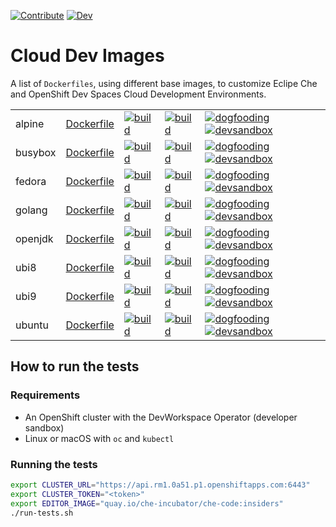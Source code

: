[![Contribute](https://www.eclipse.org/che/contribute.svg)](https://workspaces.openshift.com#https://github.com/devfile/cloud-dev-images)
[![Dev](https://img.shields.io/static/v1?label=Open%20in&message=Che%20dogfooding%20server%20(with%20VS%20Code)&logo=eclipseche&color=FDB940&labelColor=525C86)](https://che-dogfooding.apps.che-dev.x6e0.p1.openshiftapps.com/#https://github.com/devfile/cloud-dev-images)

# Cloud Dev Images

A list of `Dockerfiles`, using different base images, to customize Eclipe Che and OpenShift Dev Spaces Cloud Development Environments.

|            |            |             |                 |        |
|------------|------------|-------------|-----------------|--------|
| alpine | [Dockerfile](https://github.com/l0rd/cloud-dev-images/blob/main/alpine/Dockerfile) | [![build](https://github.com/l0rd/cloud-dev-images/actions/workflows/alpine-build.yaml/badge.svg)](https://github.com/l0rd/cloud-dev-images/actions/workflows/alpine-build.yaml) | [![build](https://github.com/l0rd/cloud-dev-images/actions/workflows/alpine-vscode-startup.yaml/badge.svg)](https://github.com/l0rd/cloud-dev-images/actions/workflows/alpine-vscode-startup.yaml) | [![dogfooding](https://img.shields.io/static/v1?label=dogfooding%20%20%20%20&message=vscode&logo=eclipseche&color=FDB940&labelColor=525C86)](https://che-dogfooding.apps.che-dev.x6e0.p1.openshiftapps.com/#https://github.com/l0rd/cloud-dev-images?image=quay.io/mloriedo/cloud-dev-images:alpine&che-editor=che-incubator/che-code/insiders) [![devsandbox](https://img.shields.io/static/v1?label=dev%20sandbox&message=vscode&logo=eclipseche&color=FDB940&labelColor=525C86)](https://workspaces.openshift.com/#https://github.com/l0rd/cloud-dev-images?image=quay.io/mloriedo/cloud-dev-images:alpine&che-editor=che-incubator/che-code/insiders) |
| busybox | [Dockerfile](https://github.com/l0rd/cloud-dev-images/blob/main/busybox/Dockerfile) | [![build](https://github.com/l0rd/cloud-dev-images/actions/workflows/busybox-build.yaml/badge.svg)](https://github.com/l0rd/cloud-dev-images/actions/workflows/busybox-build.yaml) | [![build](https://github.com/l0rd/cloud-dev-images/actions/workflows/busybox-vscode-startup.yaml/badge.svg)](https://github.com/l0rd/cloud-dev-images/actions/workflows/busybox-vscode-startup.yaml) | [![dogfooding](https://img.shields.io/static/v1?label=dogfooding%20%20%20%20&message=vscode&logo=eclipseche&color=FDB940&labelColor=525C86)](https://che-dogfooding.apps.che-dev.x6e0.p1.openshiftapps.com/#https://github.com/l0rd/cloud-dev-images?image=quay.io/mloriedo/cloud-dev-images:busybox&che-editor=che-incubator/che-code/insiders) [![devsandbox](https://img.shields.io/static/v1?label=dev%20sandbox&message=vscode&logo=eclipseche&color=FDB940&labelColor=525C86)](https://workspaces.openshift.com/#https://github.com/l0rd/cloud-dev-images?image=quay.io/mloriedo/cloud-dev-images:busybox&che-editor=che-incubator/che-code/insiders) |
| fedora | [Dockerfile](https://github.com/l0rd/cloud-dev-images/blob/main/fedora/Dockerfile) | [![build](https://github.com/l0rd/cloud-dev-images/actions/workflows/fedora-build.yaml/badge.svg)](https://github.com/l0rd/cloud-dev-images/actions/workflows/fedora-build.yaml) | [![build](https://github.com/l0rd/cloud-dev-images/actions/workflows/fedora-vscode-startup.yaml/badge.svg)](https://github.com/l0rd/cloud-dev-images/actions/workflows/fedora-vscode-startup.yaml) | [![dogfooding](https://img.shields.io/static/v1?label=dogfooding%20%20%20%20&message=vscode&logo=eclipseche&color=FDB940&labelColor=525C86)](https://che-dogfooding.apps.che-dev.x6e0.p1.openshiftapps.com/#https://github.com/l0rd/cloud-dev-images?image=quay.io/mloriedo/cloud-dev-images:fedora&che-editor=che-incubator/che-code/insiders) [![devsandbox](https://img.shields.io/static/v1?label=dev%20sandbox&message=vscode&logo=eclipseche&color=FDB940&labelColor=525C86)](https://workspaces.openshift.com/#https://github.com/l0rd/cloud-dev-images?image=quay.io/mloriedo/cloud-dev-images:fedora&che-editor=che-incubator/che-code/insiders) |
| golang | [Dockerfile](https://github.com/l0rd/cloud-dev-images/blob/main/golang/Dockerfile) | [![build](https://github.com/l0rd/cloud-dev-images/actions/workflows/golang-build.yaml/badge.svg)](https://github.com/l0rd/cloud-dev-images/actions/workflows/golang-build.yaml) | [![build](https://github.com/l0rd/cloud-dev-images/actions/workflows/golang-vscode-startup.yaml/badge.svg)](https://github.com/l0rd/cloud-dev-images/actions/workflows/golang-vscode-startup.yaml) | [![dogfooding](https://img.shields.io/static/v1?label=dogfooding%20%20%20%20&message=vscode&logo=eclipseche&color=FDB940&labelColor=525C86)](https://che-dogfooding.apps.che-dev.x6e0.p1.openshiftapps.com/#https://github.com/l0rd/cloud-dev-images?image=quay.io/mloriedo/cloud-dev-images:golang&che-editor=che-incubator/che-code/insiders) [![devsandbox](https://img.shields.io/static/v1?label=dev%20sandbox&message=vscode&logo=eclipseche&color=FDB940&labelColor=525C86)](https://workspaces.openshift.com/#https://github.com/l0rd/cloud-dev-images?image=quay.io/mloriedo/cloud-dev-images:golang&che-editor=che-incubator/che-code/insiders) |
| openjdk | [Dockerfile](https://github.com/l0rd/cloud-dev-images/blob/main/openjdk/Dockerfile) | [![build](https://github.com/l0rd/cloud-dev-images/actions/workflows/openjdk-build.yaml/badge.svg)](https://github.com/l0rd/cloud-dev-images/actions/workflows/openjdk-build.yaml) | [![build](https://github.com/l0rd/cloud-dev-images/actions/workflows/openjdk-vscode-startup.yaml/badge.svg)](https://github.com/l0rd/cloud-dev-images/actions/workflows/openjdk-vscode-startup.yaml) | [![dogfooding](https://img.shields.io/static/v1?label=dogfooding%20%20%20%20&message=vscode&logo=eclipseche&color=FDB940&labelColor=525C86)](https://che-dogfooding.apps.che-dev.x6e0.p1.openshiftapps.com/#https://github.com/l0rd/cloud-dev-images?image=quay.io/mloriedo/cloud-dev-images:openjdk&che-editor=che-incubator/che-code/insiders) [![devsandbox](https://img.shields.io/static/v1?label=dev%20sandbox&message=vscode&logo=eclipseche&color=FDB940&labelColor=525C86)](https://workspaces.openshift.com/#https://github.com/l0rd/cloud-dev-images?image=quay.io/mloriedo/cloud-dev-images:openjdk&che-editor=che-incubator/che-code/insiders) |
| ubi8 | [Dockerfile](https://github.com/l0rd/cloud-dev-images/blob/main/ubi8/Dockerfile) | [![build](https://github.com/l0rd/cloud-dev-images/actions/workflows/ubi8-build.yaml/badge.svg)](https://github.com/l0rd/cloud-dev-images/actions/workflows/ubi8-build.yaml) | [![build](https://github.com/l0rd/cloud-dev-images/actions/workflows/ubi8-vscode-startup.yaml/badge.svg)](https://github.com/l0rd/cloud-dev-images/actions/workflows/ubi8-vscode-startup.yaml) | [![dogfooding](https://img.shields.io/static/v1?label=dogfooding%20%20%20%20&message=vscode&logo=eclipseche&color=FDB940&labelColor=525C86)](https://che-dogfooding.apps.che-dev.x6e0.p1.openshiftapps.com/#https://github.com/l0rd/cloud-dev-images?image=quay.io/mloriedo/cloud-dev-images:ubi8&che-editor=che-incubator/che-code/insiders) [![devsandbox](https://img.shields.io/static/v1?label=dev%20sandbox&message=vscode&logo=eclipseche&color=FDB940&labelColor=525C86)](https://workspaces.openshift.com/#https://github.com/l0rd/cloud-dev-images?image=quay.io/mloriedo/cloud-dev-images:ubi8&che-editor=che-incubator/che-code/insiders) |
| ubi9 | [Dockerfile](https://github.com/l0rd/cloud-dev-images/blob/main/ubi9/Dockerfile) | [![build](https://github.com/l0rd/cloud-dev-images/actions/workflows/ubi9-build.yaml/badge.svg)](https://github.com/l0rd/cloud-dev-images/actions/workflows/ubi9-build.yaml) | [![build](https://github.com/l0rd/cloud-dev-images/actions/workflows/ubi9-vscode-startup.yaml/badge.svg)](https://github.com/l0rd/cloud-dev-images/actions/workflows/ubi9-vscode-startup.yaml) | [![dogfooding](https://img.shields.io/static/v1?label=dogfooding%20%20%20%20&message=vscode&logo=eclipseche&color=FDB940&labelColor=525C86)](https://che-dogfooding.apps.che-dev.x6e0.p1.openshiftapps.com/#https://github.com/l0rd/cloud-dev-images?image=quay.io/mloriedo/cloud-dev-images:ubi9&che-editor=che-incubator/che-code/insiders) [![devsandbox](https://img.shields.io/static/v1?label=dev%20sandbox&message=vscode&logo=eclipseche&color=FDB940&labelColor=525C86)](https://workspaces.openshift.com/#https://github.com/l0rd/cloud-dev-images?image=quay.io/mloriedo/cloud-dev-images:ubi9&che-editor=che-incubator/che-code/insiders) |
| ubuntu | [Dockerfile](https://github.com/l0rd/cloud-dev-images/blob/main/ubuntu/Dockerfile) | [![build](https://github.com/l0rd/cloud-dev-images/actions/workflows/ubuntu-build.yaml/badge.svg)](https://github.com/l0rd/cloud-dev-images/actions/workflows/ubuntu-build.yaml) | [![build](https://github.com/l0rd/cloud-dev-images/actions/workflows/ubuntu-vscode-startup.yaml/badge.svg)](https://github.com/l0rd/cloud-dev-images/actions/workflows/ubuntu-vscode-startup.yaml) | [![dogfooding](https://img.shields.io/static/v1?label=dogfooding%20%20%20%20&message=vscode&logo=eclipseche&color=FDB940&labelColor=525C86)](https://che-dogfooding.apps.che-dev.x6e0.p1.openshiftapps.com/#https://github.com/l0rd/cloud-dev-images?image=quay.io/mloriedo/cloud-dev-images:ubuntu&che-editor=che-incubator/che-code/insiders) [![devsandbox](https://img.shields.io/static/v1?label=dev%20sandbox&message=vscode&logo=eclipseche&color=FDB940&labelColor=525C86)](https://workspaces.openshift.com/#https://github.com/l0rd/cloud-dev-images?image=quay.io/mloriedo/cloud-dev-images:ubuntu&che-editor=che-incubator/che-code/insiders) |

## How to run the tests

### Requirements

- An OpenShift cluster with the DevWorkspace Operator (developer sandbox)
- Linux or macOS with `oc` and `kubectl`

### Running the tests

```bash
export CLUSTER_URL="https://api.rm1.0a51.p1.openshiftapps.com:6443"
export CLUSTER_TOKEN="<token>"
export EDITOR_IMAGE="quay.io/che-incubator/che-code:insiders"
./run-tests.sh
```
